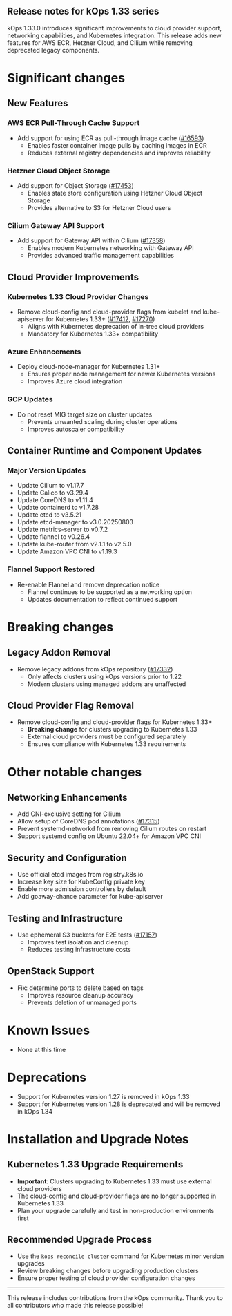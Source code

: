 ## Release notes for kOps 1.33 series

kOps 1.33.0 introduces significant improvements to cloud provider support, networking capabilities, and Kubernetes integration. This release adds new features for AWS ECR, Hetzner Cloud, and Cilium while removing deprecated legacy components.

# Significant changes

## New Features

### AWS ECR Pull-Through Cache Support
* Add support for using ECR as pull-through image cache ([#16593](https://github.com/kubernetes/kops/pull/16593))
  - Enables faster container image pulls by caching images in ECR
  - Reduces external registry dependencies and improves reliability

### Hetzner Cloud Object Storage
* Add support for Object Storage ([#17453](https://github.com/kubernetes/kops/pull/17453))
  - Enables state store configuration using Hetzner Cloud Object Storage
  - Provides alternative to S3 for Hetzner Cloud users

### Cilium Gateway API Support
* Add support for Gateway API within Cilium ([#17358](https://github.com/kubernetes/kops/pull/17358))
  - Enables modern Kubernetes networking with Gateway API
  - Provides advanced traffic management capabilities

## Cloud Provider Improvements

### Kubernetes 1.33 Cloud Provider Changes
* Remove cloud-config and cloud-provider flags from kubelet and kube-apiserver for Kubernetes 1.33+ ([#17412](https://github.com/kubernetes/kops/pull/17412), [#17270](https://github.com/kubernetes/kops/pull/17270))
  - Aligns with Kubernetes deprecation of in-tree cloud providers
  - Mandatory for Kubernetes 1.33+ compatibility

### Azure Enhancements
* Deploy cloud-node-manager for Kubernetes 1.31+
  - Ensures proper node management for newer Kubernetes versions
  - Improves Azure cloud integration

### GCP Updates
* Do not reset MIG target size on cluster updates
  - Prevents unwanted scaling during cluster operations
  - Improves autoscaler compatibility

## Container Runtime and Component Updates

### Major Version Updates
* Update Cilium to v1.17.7
* Update Calico to v3.29.4
* Update CoreDNS to v1.11.4
* Update containerd to v1.7.28
* Update etcd to v3.5.21
* Update etcd-manager to v3.0.20250803
* Update metrics-server to v0.7.2
* Update flannel to v0.26.4
* Update kube-router from v2.1.1 to v2.5.0
* Update Amazon VPC CNI to v1.19.3

### Flannel Support Restored
* Re-enable Flannel and remove deprecation notice
  - Flannel continues to be supported as a networking option
  - Updates documentation to reflect continued support

# Breaking changes

## Legacy Addon Removal
* Remove legacy addons from kOps repository ([#17332](https://github.com/kubernetes/kops/pull/17332))
  - Only affects clusters using kOps versions prior to 1.22
  - Modern clusters using managed addons are unaffected

## Cloud Provider Flag Removal
* Remove cloud-config and cloud-provider flags for Kubernetes 1.33+
  - **Breaking change** for clusters upgrading to Kubernetes 1.33
  - External cloud providers must be configured separately
  - Ensures compliance with Kubernetes 1.33 requirements

# Other notable changes

## Networking Enhancements
* Add CNI-exclusive setting for Cilium
* Allow setup of CoreDNS pod annotations ([#17315](https://github.com/kubernetes/kops/pull/17315))
* Prevent systemd-networkd from removing Cilium routes on restart
* Support systemd config on Ubuntu 22.04+ for Amazon VPC CNI

## Security and Configuration
* Use official etcd images from registry.k8s.io
* Increase key size for KubeConfig private key
* Enable more admission controllers by default
* Add goaway-chance parameter for kube-apiserver

## Testing and Infrastructure
* Use ephemeral S3 buckets for E2E tests ([#17157](https://github.com/kubernetes/kops/pull/17157))
  - Improves test isolation and cleanup
  - Reduces testing infrastructure costs

## OpenStack Support
* Fix: determine ports to delete based on tags
  - Improves resource cleanup accuracy
  - Prevents deletion of unmanaged ports

# Known Issues

* None at this time

# Deprecations

* Support for Kubernetes version 1.27 is removed in kOps 1.33
* Support for Kubernetes version 1.28 is deprecated and will be removed in kOps 1.34

# Installation and Upgrade Notes

## Kubernetes 1.33 Upgrade Requirements
* **Important**: Clusters upgrading to Kubernetes 1.33 must use external cloud providers
* The cloud-config and cloud-provider flags are no longer supported in Kubernetes 1.33
* Plan your upgrade carefully and test in non-production environments first

## Recommended Upgrade Process
* Use the `kops reconcile cluster` command for Kubernetes minor version upgrades
* Review breaking changes before upgrading production clusters
* Ensure proper testing of cloud provider configuration changes

---

This release includes contributions from the kOps community. Thank you to all contributors who made this release possible!
